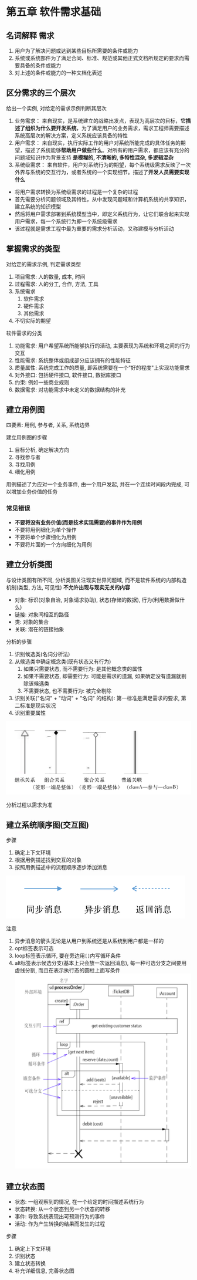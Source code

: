 # 第五章 软件需求基础

## 名词解释 需求
1. 用户为了解决问题或达到某些目标所需要的条件或能力
2. 系统或系统部件为了满足合同、标准、规范或其他正式文档所规定的要求而需要具备的条件或能力
3. 对上述的条件或能力的一种文档化表述

## 区分需求的三个层次
给出一个实例, 对给定的需求示例判断其层次
1. 业务需求： 来自现实，是系统建立的战略出发点，表现为高层次的目标，**它描述了组织为什么要开发系统**，为了满足用户的业务需求，需求工程师需要描述系统高层次的解决方案，定义系统应该具备的特性
2. 用户需求： 来自现实，执行实际工作的用户对系统所能完成的具体任务的期望，描述了系统能够**帮助用户做些什么**。对所有的用户需求，都应该有充分的问题域知识作为背景支持 **是模糊的, 不清晰的, 多特性混杂, 多逻辑混杂**
3. 系统级需求： 来自软件，用户对系统行为的期望，每个系统级需求反映了一次外界与系统的交互行为，或者系统的一个实现细节。描述了**开发人员需要实现什么**

- 将用户需求转换为系统级需求的过程是一个复杂的过程
- 首先需要分析问题领域及其特性，从中发现问题域和计算机系统的共享知识，建立系统的知识模型
- 然后将用户需求部署到系统模型当中，即定义系统行为，让它们联合起来实现用户需求，每一个系统行为即一个系统级需求
- 该过程就是需求工程中最为重要的需求分析活动，又称建模与分析活动
  

## 掌握需求的类型
对给定的需求示例, 判定需求类型
1. 项目需求: 人的数量, 成本, 时间
2. 过程需求: 人的分工, 合作, 方法, 工具
3. 系统需求
   1. 软件需求
   2. 硬件需求
   3. 其他需求
4. 不切实际的期望

软件需求的分类
1. 功能需求: 用户希望系统所能够执行的活动, 主要表现为系统和环境之间的行为交互
2. 性能需求: 系统整体或组成部分应该拥有的性能特征
3. 质量属性: 系统完成工作的质量, 即系统需要在一个"好的程度"上实现功能需求
4. 对外接口: 包括硬件接口, 软件接口, 数据库接口
5. 约束: 例如一些商业规则
6. 数据需求: 对功能需求中未定义的数据结构的补充

## 建立用例图
四要素: 用例, 参与者, 关系, 系统边界

建立用例图的步骤
1. 目标分析, 确定解决方向
2. 寻找参与者
3. 寻找用例
4. 细化用例

用例描述了为应对一个业务事件, 由一个用户发起, 并在一个连续时间段内完成, 可以增加业务价值的任务

### 常见错误
- **不要将没有业务价值(而是技术实现需要)的事件作为用例**
- 不要将用例细化为单个操作
- 不要将单个步骤细化为用例
- 不要将片面的一个方向细化为用例

## 建立分析类图
与设计类图有所不同, 分析类图关注现实世界问题域, 而不是软件系统的内部构造机制(类型, 方法, 可见性) **不允许出现与现实无关的内容**
- 对象: 标识(对象自治, 对象请求协助), 状态(存储的数据), 行为(利用数据做什么)
- 链接: 对象间相互的路径
- 类: 对象的集合
- 关联: 潜在的链接抽象

分析的步骤
1. 识别候选类(名词分析法)
2. 从候选类中确定概念类(既有状态又有行为)
   1. 如果只需要状态, 而不需要行为: 是其他概念类的属性
   2. 如果不需要状态, 却需要行为: 可能是需求的遗漏, 如果确定没有遗漏就剔除该候选类
   3. 不需要状态, 也不需要行为: 被完全剔除
3. 识别关联("名词" + "动词" + "名词" 的结构): 第一标准是满足需求的要求, 第二标准是现实状况
4. 识别重要属性

![alt text](/assets/image0.png)

分析过程以需求为准

## 建立系统顺序图(交互图)
步骤
1. 确定上下文环境
2. 根据用例描述找到交互的对象
3. 按照用例描述中的流程顺序逐步添加消息

![alt text](/assets/image1.png)

注意
1. 异步消息的箭头无论是从用户到系统还是从系统到用户都是一样的
2. opt标签表示可选
3. loop标签表示循环, 要在旁边用```[]```内写循环条件
4. alt标签表示候选分支(基本上只会放一次返回消息), 每一种可选分支之间要用虚线分割, 而且在表示执行态的圆柱上面写条件
![alt text](/assets/image2.png)

## 建立状态图
- 状态: 一组观察到的情况, 在一个给定的时间描述系统行为
- 状态转换: 从一个状态到另一个状态的转移
- 事件: 导致系统表现出可预测行为的事件
- 活动: 作为产生转换的结果而发生的过程

步骤
1. 确定上下文环境
2. 识别状态
3. 建立状态转换
4. 补充详细信息, 完善状态图